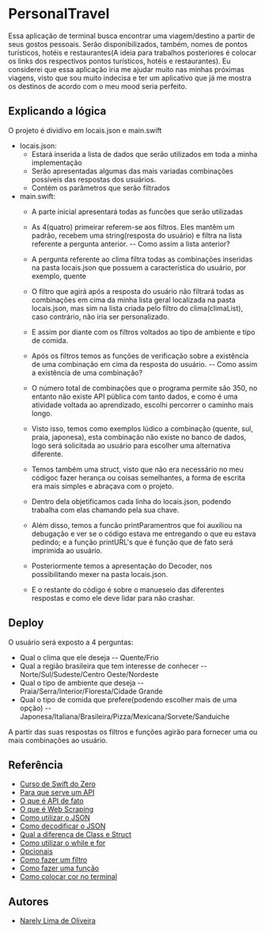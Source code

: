 # PersonalTravel

Essa aplicação de terminal busca encontrar uma viagem/destino a partir de seus gostos pessoais.
Serão disponibilizados, também, nomes de pontos turísticos, hotéis e restaurantes(A ideia para trabalhos posteriores é colocar os links dos respectivos pontos turísticos, hotéis e restaurantes).
Eu considerei que essa aplicação iria me ajudar muito nas minhas próximas viagens, visto que sou muito indecisa e ter um aplicativo que já me mostra os destinos de acordo com o meu mood seria perfeito.

## Explicando a lógica

O projeto é dividivo em locais.json e main.swift

 - locais.json:
   - Estará inserida a lista de dados que serão utilizados em toda a minha implementação
   - Serão apresentadas algumas das mais variadas combinações possíveis das respostas dos usuários.
   - Contém os parâmetros que serão filtrados
 - main.swift:
   - A parte inicial apresentará todas as funcões que serão utilizadas
   - As 4(quatro) primeirar referem-se aos filtros. Eles mantêm um padrão, recebem uma string(resposta do usuário) e filtra na lista referente a pergunta anterior.
   -- Como assim a lista anterior?
   - A pergunta referente ao clima filtra todas as combinações inseridas na pasta locais.json que possuem a característica do usuário, por exemplo, quente
   - O filtro que agirá após a resposta do usuário não filtrará todas as combinações em cima da minha lista geral localizada na pasta locais.json, mas sim na lista criada pelo filtro do clima(climaList), caso contrário, não iria ser personalizado.
   - E assim por diante com os filtros voltados ao tipo de ambiente e tipo de comida.

   - Após os filtros temos as funções de verificação sobre a existência de uma combinação em cima da resposta do usuário.
   -- Como assim a existência de uma combinação?
   - O número total de combinações que o programa permite são 350, no entanto não existe API pública com tanto dados, e como é uma atividade voltada ao aprendizado, escolhi percorrer o caminho mais longo.
   - Visto isso, temos como exemplos lúdico a combinação (quente, sul, praia, japonesa), esta combinação não existe no banco de dados, logo será solicitada ao usuário para escolher uma alternativa diferente.

   - Temos também uma struct, visto que não era necessário no meu códigoc fazer herança ou coisas semelhantes, a forma de escrita era mais simples e abraçava com o projeto.
   - Dentro dela objetificamos cada linha do locais.json, podendo trabalha com elas chamando pela sua chave.
   - Além disso, temos a funcão printParamentros que foi auxiliou na debugação e ver se o código estava me entregando o que eu estava pedindo; e a função printURL's que é função que de fato será imprimida ao usuário.

   - Posteriormente temos a apresentação do Decoder, nos possibilitando mexer na pasta locais.json.
    
   - E o restante do código é sobre o manueseio das diferentes respostas e como ele deve lidar para não crashar.
    
## Deploy

O usuário será exposto a 4 perguntas:
 - Qual o clima que ele deseja
   -- Quente/Frio
 - Qual a região brasileira que tem interesse de conhecer
   -- Norte/Sul/Sudeste/Centro Oeste/Nordeste
 - Qual o tipo de ambiente que deseja 
   --  Praia/Serra/Interior/Floresta/Cidade Grande
 - Qual o tipo de comida que prefere(podendo escolher mais de uma opção)
   -- Japonesa/Italiana/Brasileira/Pizza/Mexicana/Sorvete/Sanduiche

A partir das suas respostas os filtros e funções agirão para fornecer uma ou mais combinações ao usuário.

## Referência

 - [Curso de Swift do Zero](https://www.youtube.com/watch?v=MnL3-a3eKNQ&list=PLJ0AcghBBWShgIH122uw7H9T9-NIaFpP-)
 - [Para que serve um API](https://www.swift.org/documentation/api-design-guidelines/)
 - [O que é API de fato](https://vertigo.com.br/o-que-e-api-entenda-de-uma-maneira-simples/)
 - [O que é Web Scraping](https://canaltech.com.br/seguranca/o-que-e-web-scraping/)
 - [Como utilizar o JSON](https://code.tutsplus.com/pt/tutorials/working-with-json-in-swift--cms-25335)
 - [Como decodificar o JSON](https://www.avanderlee.com/swift/json-parsing-decoding/)
 - [Qual a diferença de Class e Struct](https://www.alura.com.br/artigos/ios-swift-classes-struct-diferencas-usar)
 - [Como utilizar o while e for](https://code.tutsplus.com/pt/tutorials/swift-from-scratch-optionals-and-control-flow--cms-22874)
 - [Opcionais](https://code.tutsplus.com/pt/tutorials/swift-from-scratch-optionals-and-control-flow--cms-22874)
 - [Como fazer um filtro](https://abhimuralidharan.medium.com/higher-order-functions-in-swift-filter-map-reduce-flatmap-1837646a63e8)
 - [Como fazer uma função](https://code.tutsplus.com/pt/tutorials/swift-from-scratch-an-introduction-to-functions--cms-22879)
 - [Como colocar cor no terminal](https://openssl.medium.com/while-developing-ios-applications-we-often-find-ourselves-using-command-line-tools-in-ruby-6ef53046925c)


## Autores

- [Narely Lima de Oliveira](https://github.com/NarelyLima)
